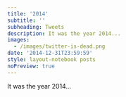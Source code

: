 ```yaml
---
title: '2014'
subtitle: ''
subheading: Tweets
description: It was the year 2014...
images:
  - /images/twitter-is-dead.png
date: '2014-12-31T23:59:59'
style: layout-notebook posts
noPreview: true
---
```

It was the year 2014...

